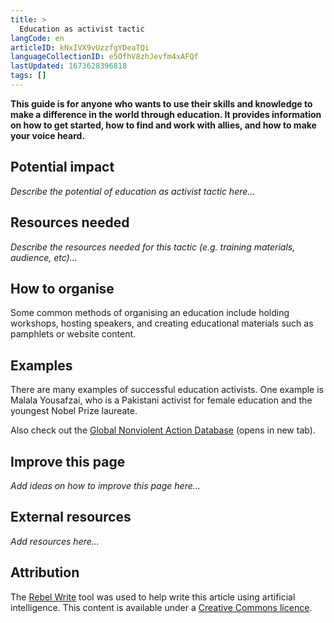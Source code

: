 ```yaml
---
title: >
  Education as activist tactic
langCode: en
articleID: kNxIVX9vUzzfgYDeaTQi
languageCollectionID: e5OfhV8zhJevfm4xAFQf
lastUpdated: 1673628396818
tags: []
---
```


**This guide is for anyone who wants to use their skills and knowledge to make a difference in the world through education. It provides information on how to get started, how to find and work with allies, and how to make your voice heard.**

## **Potential impact**

_Describe the potential of education as activist tactic here…_

## **Resources needed**

_Describe the resources needed for this tactic (e.g. training materials, audience, etc)…_

## **How to organise**

Some common methods of organising an education include holding workshops, hosting speakers, and creating educational materials such as pamphlets or website content.

## **Examples**

There are many examples of successful education activists. One example is Malala Yousafzai, who is a Pakistani activist for female education and the youngest Nobel Prize laureate.

Also check out the [Global Nonviolent Action Database](https://nvdatabase.swarthmore.edu/index.php/search/node?keys=education) (opens in new tab).

## **Improve this page**

_Add ideas on how to improve this page here…_

## **External resources**

_Add resources here…_

## Attribution

The [Rebel Write](https://write.rebel.tools/) tool was used to help write this article using artificial intelligence. This content is available under a [Creative Commons licence](https://creativecommons.org/licenses/by-nc-sa/4.0/).